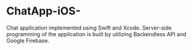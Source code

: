 # ChatApp-iOS-
Chat application implemented using Swift and Xcode. Server-side programming of the application is built by utilizing Backendless API and Google Firebase.
